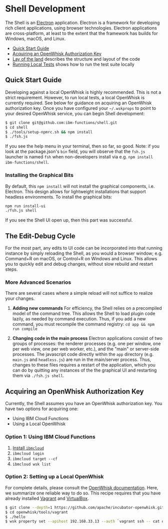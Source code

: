 # Shell Development

The Shell is an [Electron](https://electron.atom.io/)
application. Electron is a framework for developing rich client
applications, using browser technologies. Electron applications are
cross-platform, at least to the extent that the framework has builds
for Windows, macOS, and Linux.

   - [Quick Start Guide](#quick-start-guide)
   - [Acquiring an OpenWhisk Authorization Key](#acquiring-an-openwhisk-authorization-key)
   - [Lay of the land](lay-of-the-land.md) describes the structure and
     layout of the code
   - [Running Local Tests](local-testing.md) shows how to run the test
     suite locally

## Quick Start Guide

Developing against a local OpenWhisk is highly recommended. This is
not a strict requirement. However, to run local tests, a local
OpenWhisk is currently required. See below for guidance on acquiring
an OpenWhisk authorization key. Once you have configured your
`~/.wskprops` to point to your desired OpenWhisk service, you can
begin Shell development:

```bash
$ git clone git@github.com:ibm-functions/shell.git
$ cd shell
$ ./tools/setup-npmrc.sh && npm install
$ ./fsh.js
```

If you see the help menu in your terminal, then so far, so good. Note:
if you look at the package.json's `bin` field, you will observe that
the `fsh.js` launcher is named `fsh` when non-developers install via
e.g. `npm install ibm-functions/shell`.

### Installing the Graphical Bits

By default, this `npm install` will not install the graphical
components, i.e. Electron. This design allows for lightweight
installations that support headless environments.  To install the
graphical bits:

```bash
npm run install-ui
./fsh.js shell
```

If you see the Shell UI open up, then this part was successful.

## The Edit-Debug Cycle

For the most part, any edits to UI code can be incorporated into that
running instance by simply reloading the Shell, as you would a browser
window; e.g. Command+R on macOS, or Control+R on Windows and
Linux. This allows you to quickly edit and debug changes, without slow
rebuild and restart steps.

### More Advanced Scenarios

There are several cases where a simple reload will not suffice to
realize your changes.

 1. **Adding new commands** For efficiency, the Shell relies on a
    precompiled model of the command tree. This allows the Shell to
    load plugin code lazily, as needed by command execution. Thus, if
    you add a new command, you must recompile the command
    registry: `cd app && npm run compile`

 2. **Changing code in the main process** Electron applications
    consist of two groups of processes: the renderer processes
    (e.g. one per window, one per web view, one per web worker, etc.),
    and the "main" or server-side processes. The javascript code
    directly within the `app` directory (e.g. `main.js` and
    `headless.js`) are run in the main/server process. Thus, changes
    to these files requires a restart of the application, which you
    can do by quitting any instances of the the graphical UI and
    restarting them via `./fsh.js shell`.

## Acquiring an OpenWhisk Authorization Key

Currently, the Shell assumes you have an OpenWhisk authorization
key. You have two options for acquiring one:

 - Using IBM Cloud Functions
 - Using a Local OpenWhisk

### Option 1: Using IBM Cloud Functions

 1. [Install `ibmcloud`](https://console.bluemix.net/docs/cli/reference/bluemix_cli/get_started.html)
 2. `ibmcloud login`
 3. `ibmcloud target --cf`
 4. `ibmcloud wsk list`

### Option 2: Setting up a Local OpenWhisk

For complete details, please consult
the
[OpenWhisk documentation](https://github.com/apache/incubator-openwhisk). Here,
we summarize one reliable way to do so. This recipe requires that you
have already installed [Vagrant](https://www.vagrantup.com)
and [VirtualBox](https://www.virtualbox.org/).

```bash
$ git clone --depth=1 https://github.com/apache/incubator-openwhisk.git openwhisk
$ cd openwhisk/tools/vagrant
$ ./hello
$ wsk property set --apihost 192.168.33.13 --auth `vagrant ssh -- cat openwhisk/ansible/files/auth.guest`
```
